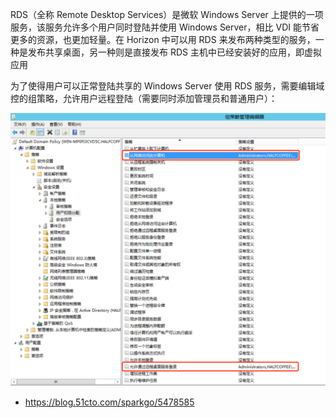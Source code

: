 RDS（全称 Remote Desktop Services）是微软 Windows Server 上提供的一项服务，该服务允许多个用户同时登陆并使用 Windows Server，相比 VDI 能节省更多的资源，也更加轻量。在 Horizon 中可以用 RDS 来发布两种类型的服务，一种是发布共享桌面，另一种则是直接发布 RDS 主机中已经安装好的应用，即虚拟应用

为了使得用户可以正常登陆共享的 Windows Server 使用 RDS 服务，需要编辑域控的组策略，允许用户远程登陆（需要同时添加管理员和普通用户）：

![img](./.assets/RDS应用/16153914_62d26b22c8b8a20224.png)

- <https://blog.51cto.com/sparkgo/5478585>